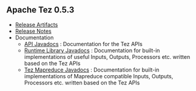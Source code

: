 <!--
   Licensed to the Apache Software Foundation (ASF) under one or more
   contributor license agreements.  See the NOTICE file distributed with
   this work for additional information regarding copyright ownership.
   The ASF licenses this file to You under the Apache License, Version 2.0
   (the "License"); you may not use this file except in compliance with
   the License.  You may obtain a copy of the License at

       http://www.apache.org/licenses/LICENSE-2.0

   Unless required by applicable law or agreed to in writing, software
   distributed under the License is distributed on an "AS IS" BASIS,
   WITHOUT WARRANTIES OR CONDITIONS OF ANY KIND, either express or implied.
   See the License for the specific language governing permissions and
   limitations under the License.
-->

<head><title>Apache Tez 0.5.3</title></head>

Apache Tez 0.5.3
----------------

- [Release Artifacts](http://www.apache.org/dyn/closer.cgi/tez/0.5.3/)
- [Release Notes](0.5.3/release-notes.txt)
- Documentation
    - [API Javadocs](0.5.3/tez-api-javadocs/index.html) : Documentation for the Tez APIs
    - [Runtime Library Javadocs](0.5.3/tez-runtime-library-javadocs/index.html) : Documentation for built-in implementations of useful Inputs, Outputs, Processors etc. written based on the Tez APIs 
    - [Tez Mapreduce Javadocs](0.5.3/tez-mapreduce-javadocs/index.html) : Documentation for built-in implementations of Mapreduce compatible Inputs, Outputs, Processors etc. written based on the Tez APIs 

